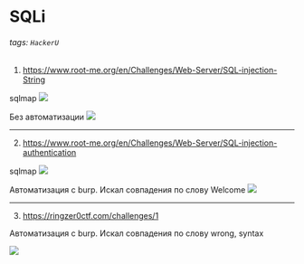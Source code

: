 # SQLi 
###### tags: `HackerU`
1. https://www.root-me.org/en/Challenges/Web-Server/SQL-injection-String

sqlmap
![](https://i.imgur.com/6x3r2Pc.png)

Без автоматизации
![](https://i.imgur.com/XPk2gfY.png)


---

2. https://www.root-me.org/en/Challenges/Web-Server/SQL-injection-authentication


sqlmap
![](https://i.imgur.com/MNX4NeY.png)

Автоматизация с burp. Искал совпадения по слову Welcome
![](https://i.imgur.com/pj2f9RD.png)

---


3. https://ringzer0ctf.com/challenges/1

Автоматизация с burp. Искал совпадения по слову wrong, syntax

![](https://i.imgur.com/VdNLZIt.png)



